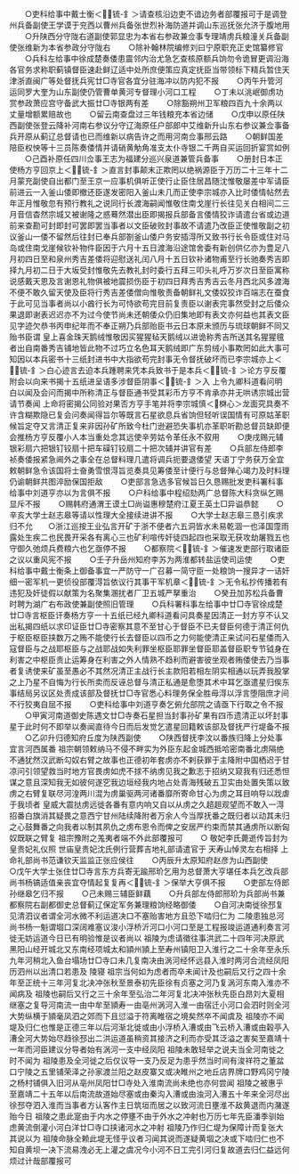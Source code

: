 <!-- { "loadSidebar": true } -->
　　○吏科给事中戴士衡＜锍-釒＞请查核沿边吏不谙边务者部覆报可于是调登州兵备副使王学谟于兖西以曹州兵备张世烈补海防道并调山东巡抚张允济于腹地用
　　○升陕西分守陇右道副使郭显忠为本省右参政兼佥事专理靖虏兵粮潼关兵备副使张维新为本省参政分守陇右
　　○除补翰林院编修刘曰宁原职充正史馆纂修官
　　○兵科左给事中徐成楚奏倭患震邻内治尤急乞查核原额兵饷勿令诡冒更调沿海各官务求称职蓟镇督臣速赴鲜辽适中处所庶便策应真定抚臣当带领标下精兵暂住天津浙直闽广等处督抚兵宪廿□寺官各宜分驻海冲以防内犯不报
　　○丙午升管河运同罗大奎为山东副使仍管曹单黄河专督理小河口工程
　　○丁未以洮岷御虏功赏参政萧应宫守备武大振廿□寺银两有差
　　○除豁朔州卫军粮四百九十余两以丈量增额累赔故也
　　○留云南查盘过三年钱粮充本省边储
　　○戊申以原任陕西副使张登云降补河南右参议分守辽海原任户部郎中艾维新升山东右参议兼佥事备兵开原从蓟辽总督请也已而维新以病告许之而用河南佥事邢云路
　　○朝鲜国差陪臣权怏等十三员陈奏倭情并请硝黄觔角准支太仆寺银二千两自买运回折宴赏如例
　　○己酉补原任四川佥事王志为福建分巡兴泉道兼管兵备事
　　○册封日本正使杨方亨回京上＜锍-釒＞直言封事颠末正欺罔以绝祸源臣于万历二十三年十二月蒙充副使自出都门至王京一应事机俱听正使行止臣住居昌随沈惟敬屡差中军请臣前进云一入釜山倭即撤还臣遂发密阳入釜山未几而正使李宗城亦入比时倭情帖然去年正月惟敬忽有预行教礼之说同行长渡海嗣闻惟敬住南戈崖行长往见关白相间二三月音信杳然宗城又被谢隆之惑蓦然潜出臣即揭报兵部备言倭情狡诈请遣台省或边道前来查勘可封即封可罢即罢当事者以文臣破败封事故不请遣乃改臣正使惟敬副之初议釜山一倭不留然后往封已奉兵部劄釜山倭户务安插淂所又致书行长令臣或住对马岛或住南戈崖候钦补物件臣因于六月十五日渡海沿途馆舍委有新创供亿亦为豊足八月初四日至和泉州秀吉差倭将迎慰送礼闰八月十五日钦补诸物甫至行长驰奏秀吉即择九月初二日于大坂受封惟敬先去教礼封时委行五拜三叩头礼呼万岁次日至臣寓称说感戴天恩及言谢恩礼物俱被地震损伤臣于初四日拜秀吉秀吉云冬月西北风多渡海不便不敢久留天使及臣将行秀吉差倭僧向惟敬责备朝鲜礼文倭奴狡诈百端志在蚕食于此可见当事者尚以小酋行长为可恃欲苟完目前复责臣以谢表完事然受封之后倭众果退即谢表迟迟亦不为过今使节尚未还朝倭众仍旧集地即有表文亦何益也其表文臣见字迹欠恭书丙申纪年而不奉正朔乃兵部贻臣书云日本原未颁历与琉球朝鲜不同又贻书臣谓  皇上喜金珠天鹅绒惟敬因买猩猩毡天鹅绒以进诡称秀吉所送其名猩猩氊者出自南番秀吉铺地皆此物不过巧立名色耳天鹅绒即广东剪绒小事欺罔如此大事可知因以本兵密书十三纸封进书中大指欲苟完封事无令督抚破坏而已李宗城亦上＜锍-釒＞白心迹言去迫本兵踵聘来凭本兵致书于是本兵＜锍-釒＞论方亨反覆附会以向来书揭十五纸进呈语多涉督臣阴事＜锍-釒＞入  上令九卿科道看问明白以闻及会问而揭中所称清正与督臣通书受其彩币方亨不肯承亦并无哄诱宗城出营请节奏闻  上命将密揭公同验对果否方亨手笔并将李宗城慎＜棥心＞龙面究具奏不许含糊欺隐已复会问奏闻得旨尔等既言石星欲息兵省饷但轻听误国情有可原姑革职候旨定夺又言清正复来非因孙矿所致今杜门逊避恐失事机亦革职听勘总督员缺即便会推杨方亨反覆小人本当重处念其远使辛劳姑令革任永不叙用
　　○庚戌赐元辅银彩扇六把银钉铰扇十把车磲钉铰扇二十把次辅并讲官有差
　　○兵部左侍郎李祯奏倭报紧急阃外之事全在总督料理几遣将调兵扼要退倭望  天语丁宁务获万全宜敕朝鲜急令该国将士奋勇雪恨淂旨览奏具见筹倭至计便行与总督殚心竭力及时料理仍谕朝鲜共图淬励保国拒敌
　　○吏部言急选多官候旨日久恳赐批发吏科署科事给事中刘道亨亦以为言俱不报
　　○户科给事中程绍劾两广总督陈大科贪纵乞赐显斥不报
　　○赐韩府通渭王谟土□尚谥惠穆楚府江夏王英土□异谥恭懿
　　○辛亥大学士赵志皋等请以性理大全接续进讲不报
　　○大学士赵志皋三恳引疾求归不允　　○浙江巡按王业弘言开矿于浙不便者六五洞皆水未易乾涸一也泽国霪雨露处生疾二也民畏开采各有离心三也矿利喧传奸徒四起四也采取无获攻劫屠戮五也守御久弛烦兵费粮六也乞亟停不报
　　○都察院＜锍-釒＞催速发吏部行取诸臣之议以重风宪不报
　　○壬子升岳州知府李苏为两淮都转盐运使司运使
　　○吏科给事中戴士衡条上御备事宜一严防守一广召募一简守臣一处粮饷一搜异才一诘奸细一密军机一更侦役部覆淂旨依议行其事干军机章＜锍-釒＞无令私抄传播若有违犯及奸徒假以献策为名聚集溷扰者厂卫五城严拏重治
　　○癸丑加苏松兵备曹时聘为湖广右布政使兼副使照旧管理
　　○兵科署科事左给事中廿□寺官徐成楚廿□寺言枢臣讦奏杨方亨一十五纸已经九卿科道看问具奏星因清正一封方亨不认又出私揭四纸以求印证臣廿□寺密察其意不至甘心于督臣不已夫督臣何德于清正何仇于枢臣枢臣挟数万之贿不能使行长去督臣以四币之力何能使清正来试问石星倭而入寇督臣与之战耶枢臣与之战耶战如失利罪坐枢臣耶罪坐督臣耶盖督臣职专节钺身在利害之中枢臣责止运筹身在利害之外人情熟不趋利而避害彼坐观者贿倭使去乃当事者复诱使来矿虽至愚必不其然况清正主战行长主款阳若相左阴实相通以玩弄我股掌之上乃星不自悔为行长所卖而反诬总督与清正私通是愈堕其术中耳乞亟遣星归俟东事结局另议区处责成该部及督抚廿□寺官悉心料理务保全胜毋淂以浮言堕阻庶才间不行狡夷自屈不报
　　○吏科给事中刘道亨奏乞俯允部院之请亟下行取之令不报
　　○甲寅河南道御史陈遇文廿□寺奏石星担当封事孙矿果有四币遗清正以坏封事星于此时何不即举以奏闻直待今日而后发觉乞遣星回籍敕该部及督抚严行堤备不报
　　○乙卯升归德知府丘度为陕西副使
　　○陕西督抚李汶以番族归降上分处事宜言河西属番  祖宗朝领敕纳马不侵不畔实为外臣东起金城西抵哈密南番北虏隔绝不通犹然汉武断勾奴右臂之故事也正德初年套虏亦不剌获罪于主降附中国栖迟于甘凉问引领望救当时地方官畏虏如虎不捄不纳虏见我之歉志于招纳又窥我有归还悉怛谋之意且深知我无如彼何遂穵我边垣经我内地占处青海残破五卫实由处置失策以致虏之右臂复联尽河湟两川混为虏巢驱两河诸番靡所寄命甘心为虏之耳目响导以戕虐于我顷者  皇威大震挞虏远徙各番有意内响又自以从虏之久趦趄观望而不敢入一淂招番白旗消其疑畏之意西宁甘州陆续降附者万余人今当厚抚番之既归者以动其未归之心鼓舞番之向我者以制其夙仇之虏布恩令而俾之安居严约束而禁其通虏所以断匈奴既联之臂复  祖宗豫附之羗夷者端不外此部覆报可
　　○  敬妃李氏薨逝传旨封为  皇贵妃礼仪照  世庙皇贵妃沈氏例行营葬吉地礼部请遣官于  天寿山悼灵左右相择  上命礼部尚书范谦钦天监监正张应侯往
　　○丙辰升太原知府赵彦为山西副使　　○戊午大学士张住廿□寺言东方兵寄无踰邢玠乞用为总督萧大亨堪任本兵乞改兵部尚书杨镐适值亲丧宜夺情起复复再＜锍-釒＞保举大亨俱不报
　　○吏部左侍郎孙继皋乞归不报
　　○己未赐三辅臣鲜藕
　　○升兵部左侍郎邢玠为兵部尚书兼都察院右副都御史总督蓟辽保定军务兼理粮饷经略御倭
　　○自河决南徙徐邳复见清泗议者谓全河水微不利运道决口不塞贻害地方且恐下啮归仁为  二陵患独总河尚书杨一魁谓堌口深阔难塞议浚小浮桥沂河口小河口至是工程报竣运道通利奏言河徙无妨运道今日已有明验惟是议者尚以  祖陵为虑请徵往事洪武二十四年河决原武黑阳山经开城北又东南经项城太和頴州頴上至寿州镇阳卫入淮行之二十余年至永乐九年河稍北入鱼台塌场廿□寺口未几复南决由涡河经怀远县入淮时两河合流经凤阳历泗州以出清口若患及  陵寝  祖宗当何如为虑者而卒未闻计及也嗣后又行之四十余年至正统十三年河复北决冲张秋至景泰初先臣徐有贞塞之河乃复涡河东南入淮亦不闻病及  祖陵也嗣后又行之三十余年至弘治二年河复北决冲张秋先臣白昂刘大夏相继塞之复导河南流一由中牟至頴寿一由亳州涡河入淮一由宿迁小河口会泗时则全河大势纵横于頴毫凤泗之郊而下且愆溢于符离睢宿之境矣然卒不闻虞及  祖陵亦不闻堤及归仁也惟是正德三年以后河渐北徙或由小浮桥入漕或由飞云桥入漕或由榖亭入漕全河大势始尽趋徐邳出二洪运道虽稍资其接济之利而亦受其泛溢之害矣至嘉靖十一年而河臣建议分导者始有涡河一支中经凤阳  祖陵未敢轻举之说夫当全河南徙之时不闻为  祖陵患及全河徙之后仅议导一支乃反足为患乎然当时间有浚祥符之董盆口宁陵之五里铺荣泽之孙家渡兰阳之赵皮寨又或决睢州之地丘店界牌口野鸡冈宁陵之杨村铺俱入旧河从亳州凤阳廿□寺处入淮南流尚未绝也亦何尝闻  祖陵之被惠乎至嘉靖二十五年以后南流故道始尽塞或由秦沟入漕或由浊河入漕五十年来全河尽出徐邳夺泗入淮而当事者方认客作主日筑垣而居之以致河流日壅淮不敌黄退而内潴遂贻今日  祖陵之患此寔由于内水之停壅不由于外水之冲射也万历七年先臣潘季驯始虑黄流倒灌小河白洋廿□寺口挟诸河水之冲射  祖陵乃作归仁堤为保障计而复张大其说以为  祖陵命脉全赖此堤无怪乎议者习闻其说而遂疑黄堌之决或下啮归仁也不知自黄坝一决下流易洩必无上灌之虞况今小河不日工完引河归复故道去归仁益远何烦过计哉部覆报可
